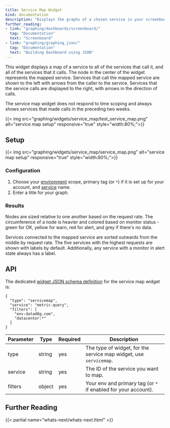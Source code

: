 ```yaml
---
title: Service Map Widget
kind: documentation
description: "Displays the graphs of a chosen service in your screenboard."
further_reading:
- link: "graphing/dashboards/screenboard/"
  tag: "Documentation"
  text: "Screenboard"
- link: "graphing/graphing_json/"
  tag: "Documentation"
  text: "Building Dashboard using JSON"
---
```


This widget displays a map of a service to all of the services that call it, and all of the services that it calls. The node in the center of the widget represents the mapped service. Services that call the mapped service are shown to the left with arrows from the caller to the service. Services that the service calls are displayed to the right, with arrows in the direction of calls.

The service map widget does not respond to time scoping and always shows services that made calls in the preceding two weeks.

{{< img src="graphing/widgets/service_map/test_service_map.png" alt="service map setup" responsive="true" style="width:80%;">}}

## Setup

{{< img src="graphing/widgets/service_map/service_map.png" alt="service map setup" responsive="true" style="width:80%;">}}

### Configuration

1. Choose your [environment][1] scope, primary tag (or `*`) if it is set up for your account, and [service][2] name.
2. Enter a title for your graph.

### Results

Nodes are sized relative to one another based on the request rate. The circumference of a node is heavier and colored based on monitor status - green for OK, yellow for warn, red for alert, and grey if there's no data.

Services connected to the mapped service are sorted outwards from the middle by request rate. The five services with the highest requests are shown with labels by default. Additionally, any service with a monitor in alert state always has a label.

## API

The dedicated [widget JSON schema definition][3] for the service map widget is:

```
{
  "type": "servicemap",
  "service": "metric-query",
  "filters": [
    "env:datad0g.com",
    "datacenter:*"
  ]
}
```

| Parameter | Type   | Required | Description                                                       |
|-----------|--------|----------|-------------------------------------------------------------------|
| type      | string | yes      | The type of widget, for the service map widget, use `servicemap`. |
| service   | string | yes      | The ID of the service you want to map.                            |
| filters   | object | yes      | Your env and primary tag (or `*` if enabled for your account).      |


## Further Reading

{{< partial name="whats-next/whats-next.html" >}}

[1]: /agent/apm/#environment
[2]: /tracing/visualization/service
[3]: /graphing/graphing_json/widget_json
